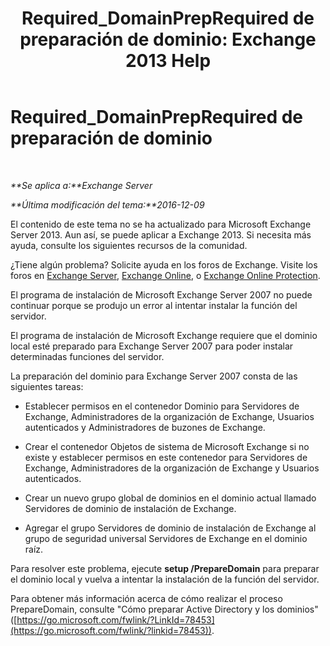 ﻿---
title: 'Required_DomainPrepRequired de preparación de dominio: Exchange 2013 Help'
TOCTitle: Required_DomainPrepRequired de preparación de dominio
ms:assetid: f6feae6f-7404-4b1f-887f-ed63c26a6bcd
ms:mtpsurl: https://technet.microsoft.com/es-es/library/ms.exch.setupreadiness.domainpreprequired(v=EXCHG.150)
ms:contentKeyID: 48268889
ms.date: 05/22/2018
mtps_version: v=EXCHG.150
ms.translationtype: MT
---

# Required\_DomainPrepRequired de preparación de dominio

 

_**Se aplica a:**Exchange Server_

_**Última modificación del tema:**2016-12-09_

El contenido de este tema no se ha actualizado para Microsoft Exchange Server 2013. Aun así, se puede aplicar a Exchange 2013. Si necesita más ayuda, consulte los siguientes recursos de la comunidad.

¿Tiene algún problema? Solicite ayuda en los foros de Exchange. Visite los foros en [Exchange Server](https://go.microsoft.com/fwlink/p/?linkid=60612), [Exchange Online](https://go.microsoft.com/fwlink/p/?linkid=267542), o [Exchange Online Protection](https://go.microsoft.com/fwlink/p/?linkid=285351).

El programa de instalación de Microsoft Exchange Server 2007 no puede continuar porque se produjo un error al intentar instalar la función del servidor.

El programa de instalación de Microsoft Exchange requiere que el dominio local esté preparado para Exchange Server 2007 para poder instalar determinadas funciones del servidor.

La preparación del dominio para Exchange Server 2007 consta de las siguientes tareas:

  - Establecer permisos en el contenedor Dominio para Servidores de Exchange, Administradores de la organización de Exchange, Usuarios autenticados y Administradores de buzones de Exchange.

  - Crear el contenedor Objetos de sistema de Microsoft Exchange si no existe y establecer permisos en este contenedor para Servidores de Exchange, Administradores de la organización de Exchange y Usuarios autenticados.

  - Crear un nuevo grupo global de dominios en el dominio actual llamado Servidores de dominio de instalación de Exchange.

  - Agregar el grupo Servidores de dominio de instalación de Exchange al grupo de seguridad universal Servidores de Exchange en el dominio raíz.

Para resolver este problema, ejecute **setup /PrepareDomain** para preparar el dominio local y vuelva a intentar la instalación de la función del servidor.

Para obtener más información acerca de cómo realizar el proceso PrepareDomain, consulte "Cómo preparar Active Directory y los dominios" ([https://go.microsoft.com/fwlink/?LinkId=78453](https://go.microsoft.com/fwlink/?linkid=78453)).


